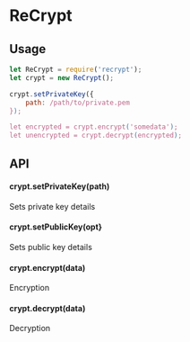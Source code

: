 # ReCrypt

## Usage

```js
let ReCrypt = require('recrypt');
let crypt = new ReCrypt();

crypt.setPrivateKey({
    path: /path/to/private.pem
});

let encrypted = crypt.encrypt('somedata');
let unencrypted = crypt.decrypt(encrypted);
```

## API

#### crypt.setPrivateKey(path)
 
Sets private key details

#### crypt.setPublicKey(opt}

Sets public key details

#### crypt.encrypt(data)

Encryption

#### crypt.decrypt(data)

Decryption
